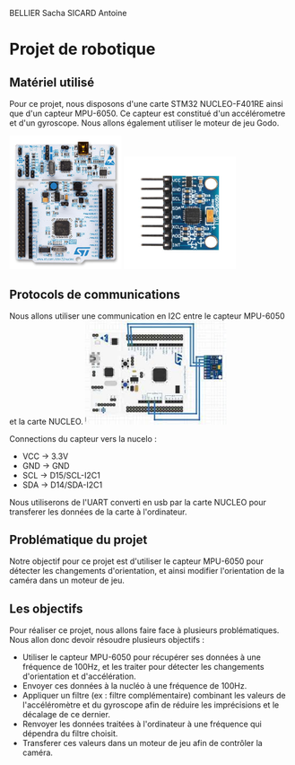 BELLIER Sacha
SICARD Antoine

# Projet de robotique

## Matériel utilisé

Pour ce projet, nous disposons d'une carte STM32 NUCLEO-F401RE ainsi que d'un capteur MPU-6050. Ce capteur est constitué d'un accélérometre et d'un gyroscope. Nous allons également utiliser le moteur de jeu Godo.

<img src="nucleo.jpg" alt="nucleo" width="200"/>

<img src="mpu-6050.jpg" alt="mpu-6050" width="200"/>

## Protocols de communications

Nous allons utiliser une communication en I2C entre le capteur MPU-6050 et la carte NUCLEO. 
<img src="branchements.jpg" alt="nucleo" width="50%"/>

Connections du capteur vers la nucelo :
- VCC -> 3.3V
- GND -> GND
- SCL -> D15/SCL-I2C1
- SDA -> D14/SDA-I2C1

Nous utiliserons de l'UART converti en usb par la carte NUCLEO pour transferer les données de la carte à l'ordinateur.

## Problématique du projet

Notre objectif pour ce projet est d'utiliser le capteur MPU-6050 pour détecter les changements d'orientation, et ainsi modifier l'orientation de la caméra dans un moteur de jeu.

## Les objectifs

Pour réaliser ce projet, nous allons faire face à plusieurs problématiques. Nous allon donc devoir résoudre plusieurs objectifs :

- Utiliser le capteur MPU-6050 pour récupérer ses données à une fréquence de 100Hz, et les traiter pour détecter les changements d'orientation et d'accélération.
- Envoyer ces données à la nucléo à une fréquence de 100Hz.
- Appliquer un filtre (ex : filtre complémentaire) combinant les valeurs de l'accéléromètre et du gyroscope afin de réduire les imprécisions et le décalage de ce  dernier. 
- Renvoyer les données traitées à l'ordinateur à une fréquence qui dépendra du filtre choisit.
- Transferer ces valeurs dans un moteur de jeu afin de contrôler la caméra.